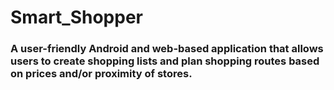# Smart_Shopper

### A user-friendly Android and web-based application that allows users to create shopping lists and plan shopping routes based on prices and/or proximity of stores.
